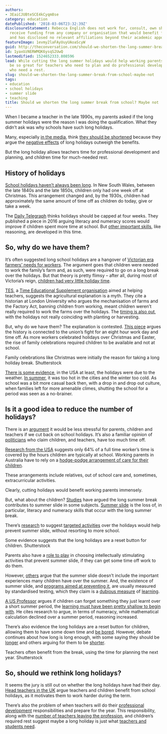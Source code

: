 ```yaml
---
authors:
- 3EaiCJUBteSCE4kCyqm8se
category: education
datePublished: '2018-03-06T23:32:39Z'
disclosureStatement: Rebecca English does not work for, consult, own shares in or
  receive funding from any company or organisation that would benefit from this article,
  and has disclosed no relevant affiliations beyond their academic appointment.
featureImage: 1evmy2laFAyUuyUAoaScyW
guid: http://theconversation.com/should-we-shorten-the-long-summer-break-from-school-maybe-not-92423
id: 1yaxUzNERWMQK6ysqS2UwQ
lastmodified: 1524652333.808596
lead: While cutting the long summer holidays would help working parents, it may not
  be so great for teachers who need to plan and do professional development, and kids
  who need a rest.
slug: should-we-shorten-the-long-summer-break-from-school-maybe-not
tags:
- education
- school holidays
- summer slide
- teaching
title: Should we shorten the long summer break from school? Maybe not
---
```

When I became a teacher in the late 1990s, my parents asked if the long summer holidays were the reason I was doing the qualification. What they didn’t ask was why schools have such long holidays. 

Many, especially [in the media](https://www.sunshinecoastdaily.com.au/news/opinion-eight-weeks-school-holiday-far-too-long/2519556/), think [they should be shortened](https://www.smh.com.au/entertainment/are-the-school-holidays-too-long-20140122-318c5.html) because they argue the [negative effects](https://www.telegraph.co.uk/women/family/five-ways-school-summer-holidays-bad-parents-not-just-kids/) of long holidays outweigh the benefits.

But the long holiday allows teachers time for professional development and planning, and children time for much-needed rest. 

## History of holidays

[School holidays haven’t always been long](https://education.nsw.gov.au/about-us/our-people-and-structure/history-of-government-schools/facts-and-figures/holidays). In New South Wales, between the late 1840s and the late 1850s, children only had one week off at Christmas. This arrangement changed and, by the 1930s, children had approximately the same amount of time off as children do today, give or take a week. 

The [Daily Telegraph](https://www.dailytelegraph.com.au/rendezview/school-holidays-should-be-capped-at-four-weeks-keep-kids-in-school-longer/news-story/81687977e85f4788b9e9a9c3e8130185) thinks holidays should be capped at four weeks. They published a piece in 2016 arguing literacy and numeracy scores would improve if children spent more time at school. But [other important skills](https://www.psychologytoday.com/blog/freedom-learn/201707/facts-and-fiction-about-the-so-called-summer-slide), like reasoning, are developed in this time.

## So, why do we have them?

It’s often suggested long school holidays are a hangover of [Victorian era farmers’ needs for workers](http://www.dailymail.co.uk/news/article-2311111/Michael-Gove-Long-school-summer-holidays-consigned-history.html). The argument goes that children were needed to work the family’s farm and, as such, were required to go on a long break over the holidays. But that theory is pretty flimsy – after all, during most of Victoria’s reign, [children had very little holiday time](https://education.nsw.gov.au/about-us/our-people-and-structure/history-of-government-schools/facts-and-figures/holidays). 


[TES](https://www.tes.com/news/tes-archive/tes-publication/cut-harvest-argument-and-reap-rewards-holiday), a [Time Educational Supplement organisation](https://www.tes.com/about) aimed at helping teachers, suggests the agricultural explanation is a myth. They cite a historian at London University who argues the mechanisation of farms and the Factory Act, banning children from working, meant children weren’t really required to work the farms over the holidays. The [timing is also out](https://www.pbs.org/newshour/education/debunking-myth-summer-vacation), with the holidays not really coinciding with planting or harvesting.

But, why do we have them? The explanation is contested. [This piece](http://mentalfloss.com/article/56901/why-do-students-get-summers) argues the history is connected to the union’s fight for an eight hour work day and time off. As more workers celebrated holidays over Christmas and Easter, the rise of family celebrations required children to be available and not at school.

Family celebrations like Christmas were initially the reason for taking a long holiday break. Shutterstock

[There is some evidence](https://www.pbs.org/newshour/education/debunking-myth-summer-vacation), in the USA at least, the holidays were due to the weather. [In summer](https://files.eric.ed.gov/fulltext/EJ1134242.pdf), it was too hot in the cities and the winter too cold. As school was a bit more casual back then, with a drop in and drop out culture, when families left for more amenable climes, shutting the school for a period was seen as a no-brainer.

## Is it a good idea to reduce the number of holidays?

There is an [argument](http://www.telegraph.co.uk/comment/9057284/School-holidays-are-a-pointless-relic-of-the-past.html) it would be less stressful for parents, children and teachers if we cut back on school holidays. It’s also a familiar opinion of [politicians](https://www.theguardian.com/politics/2013/apr/18/michael-gove-longer-school-day-holidays) who claim children, and teachers, have too much time off.

[Research from the USA](https://search.proquest.com/docview/1519298342/fulltext/AE608EACD01A4309PQ/1?accountid=13380) suggests only 64% of a full time worker’s time is covered by the hours children are typically at school. Working parents in Australia have to rely on a [hodge-podge arrangement of care for their children](https://www.aihw.gov.au/getmedia/685f4b5e-d761-415d-86d8-5f41d83256b2/oshcsa96.pdf.aspx?inline=true). 

These arrangements include relatives, out of school care and, sometimes, extracurricular activities.

Clearly, cutting holidays would benefit working parents immensely.

But, what about the children? [Studies](https://www.frontiersin.org/articles/10.3389/fpubh.2017.00270/full) have argued the long summer break contributes to summer slide in some subjects. [Summer slide](https://theeducatorsroom.com/summer-slip-sliding-away-a-case-for-year-round-school/) is the loss of, in particular, literacy and numeracy skills that occur with the long summer break.


There’s [research](http://www.nzcer.org.nz/nzcerpress/set/articles/solving-summer-slide-strategies-and-suggestions) to suggest [targeted activities](https://theconversation.com/how-to-prevent-your-childs-summer-brain-drain-34310) over the holidays would help prevent summer slide, without resorting to more school. 

Some evidence suggests that the long holidays are a reset button for children. Shutterstock

Parents also have a [role to play](http://journals.sagepub.com/doi/abs/10.1177/0002716217732009) in choosing intellectually stimulating activities that prevent summer slide, if they can get some time off work to do them.

However, [others](https://www.psychologytoday.com/blog/freedom-learn/201707/facts-and-fiction-about-the-so-called-summer-slide) argue that the summer slide doesn’t include the important experiences many children have over the summer. And, the existence of summer slide, and [programs aimed at preventing it](https://www.frontiersin.org/articles/10.3389/fpubh.2017.00270/full), are usually measured by standardised testing, which they claim is a [dubious measure](https://www.psychologytoday.com/blog/freedom-learn/201305/be-glad-our-failure-catch-china-in-education) of [learning](https://www.psychologytoday.com/blog/freedom-learn/201612/why-our-coercive-system-schooling-should-topple). 

[A US Professor](https://www.psychologytoday.com/blog/freedom-learn/201707/facts-and-fiction-about-the-so-called-summer-slide) argues if children can forget something they just learnt over a short summer period, the [learning must have been pretty shallow to begin with](http://www.wbur.org/cognoscenti/2017/06/28/rethinking-education-unschooling-kerry-mcdonald). He cites research to argue, in terms of numeracy, while mathematical calculation declined over a summer period, reasoning increased.


There’s also evidence the long holidays are a reset button for children, allowing them to have some down time and [be bored](https://theconversation.com/how-kids-can-benefit-from-boredom-65596). However, debate continues about how long is long enough, with some saying they should be [longer](https://www.walesonline.co.uk/news/news-opinion/need-longer-summer-holidays-not-13270333) and others arguing for them to be [shorter](https://www.theguardian.com/teacher-network/2015/aug/15/secret-teacher-shorter-school-holidays).

Teachers often benefit from the break, using the time for planning the next year. Shutterstock

## So, should we rethink long holidays?

It seems the jury is still out on whether the long holidays have had their day. [Head teachers in the UK](http://www.dailymail.co.uk/debate/article-2312377/Top-head-says-Education-Secretary-wrong-Children-need-LONGER-holidays--schools-dull-dull-dull-Asian-ones-admires-much.html) argue teachers and children benefit from school holidays, as it motivates them to work harder during the term. 

There’s also the problem of when teachers will do their [professional development](http://www.qct.edu.au/professional-development) responsibilities and prepare for the year. This responsibility, along with the [number of teachers leaving the profession](http://www.abc.net.au/news/2016-02-04/aspland-we-cant-afford-to-ignore-the-teacher-exodus/7139130), and children’s required rest suggest maybe a long holiday is just what [teachers and students need](https://www.economicshelp.org/blog/11222/education/economic-reasons-for-long-school-vacations/).